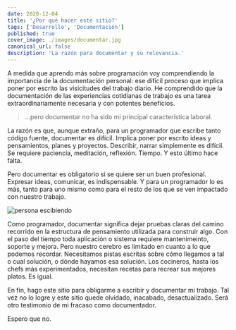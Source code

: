 ```yaml
---
date: 2020-12-04
title: '¿Por qué hacer este sitio?'
tags: ['Desarrollo', 'Documentación']
published: true
cover_image: ./images/documentar.jpg
canonical_url: false
description: 'La razón para documentar y su relevancia.'
---
```


A medida que aprendo más sobre programación voy comprendiendo la importancia de la documentación personal: ese difícil proceso que implica poner por escrito las visicitudes del trabajo diario. He comprendido que la documentación de las experiencias cotidianas de trabajo es una tarea extraordinariamente necesaria y con potentes beneficios.

> ...pero documentar no ha sido mi principal característica laboral.

La razón es que, aunque extraño, para un programador que escribe tanto código fuente, documentar es difícil. Implica poner por escrito ideas y pensamientos, planes y proyectos. Describir, narrar  simplemente es difícil. Se requiere paciencia, meditación, reflexión. Tiempo. Y esto último hace falta.

Pero documentar es obligatorio si se quiere ser un buen profesional. Expresar ideas, comunicar, es indispensable. Y para un programador lo es más, tanto para uno mismo como para el resto de los que se ven impactado con nuestro trabajo.

![persona escibiendo](/images/persona_escribiendo.jpg)

Como programador, documentar significa dejar pruebas claras del camino recorrido en la estructura de pensamiento utilizada para construir algo. Con el paso del tiempo toda aplicación o sistema requiere mantenimeinto, soporte y mejora. Pero nuestro cerebro es limitado en cuanto a lo que podemos recordar. Necesitamos pistas escritas sobre cómo llegamos a tal o cual solución, o dónde hayamos esa solución. Los cocineros, hasta los chefs más experimentados, necesitan recetas para recrear sus mejores platos. Es igual.

En fin, hago este sitio para obligarme a escribir y documentar mi trabajo. Tal vez no lo logre y este sitio quede olvidado, inacabado, desactualizado. Será otro testimonio de mi fracaso como documentador. 

Espero que no.
